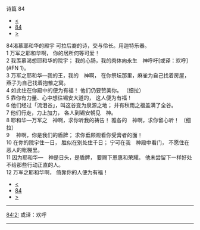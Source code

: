 ﻿





 诗篇 84




* [<](bible/PSA083.md)
* [84](bible/PSA.md)
* [>](bible/PSA085.md)



 
84渴慕耶和华的殿宇 可拉后裔的诗，交与伶长。用迦特乐器。  
1 万军之耶和华啊， 你的居所何等可爱！  
2 我羡慕渴想耶和华的院宇； 我的心肠，我的肉体向永生　神呼吁[或译：欢呼](#FN
1)。     
3 万军之耶和华—我的王，我的　神啊， 在你祭坛那里，麻雀为自己找着房屋， 燕子为自己找着抱雏之窝。  
4 如此住在你殿中的便为有福！ 他们仍要赞美你。 （细拉）      
5 靠你有力量、心中想往锡安大道的， 这人便为有福！  
6 他们经过「流泪谷」，叫这谷变为泉源之地； 并有秋雨之福盖满了全谷。  
7 他们行走，力上加力， 各人到锡安朝见　神。     
8 耶和华—万军之　神啊，求你听我的祷告！ 雅各的　神啊，求你留心听！ （细拉）   
9 　神啊，你是我们的盾牌； 求你垂顾观看你受膏者的面！     
10 在你的院宇住一日， 胜似在别处住千日； 宁可在我　神殿中看门， 不愿住在恶人的帐棚里。  
11 因为耶和华—　神是日头，是盾牌， 要赐下恩惠和荣耀。 他未尝留下一样好处不给那些行动正直的人。  
12 万军之耶和华啊， 倚靠你的人便为有福！ 
* [<](bible/PSA083.md)
* [84](bible/PSA.md)
* [>](bible/PSA085.md)





---


[84:2:](#V2)
或译：欢呼




---









